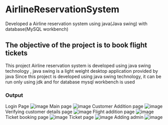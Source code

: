 # AirlineReservationSystem
Developed a Airline reservation system using java(Java swing) with database(MySQL workbench)
## The objective of the project is to book flight tickets
This project Airline reservation system is developed using java swing technology , java swing is a light weight desktop application provided by java
Since this project is developed using java swing technology, it can be run only using jdk and for database mysql workbench is used

### Output
Login Page
![image](https://github.com/DivyashreeGovindan25/AirlineReservationSystem/assets/136978089/93cdce29-4bcc-47d4-b8ce-40f6c4dbe815)
Main page
![image](https://github.com/DivyashreeGovindan25/AirlineReservationSystem/assets/136978089/4caf152f-449d-4328-b740-8c61a97da80a)
Customer Addition page
![image](https://github.com/DivyashreeGovindan25/AirlineReservationSystem/assets/136978089/0d423293-f0ea-404b-8bff-49319b93fd0d)
Verifying customer details page
![image](https://github.com/DivyashreeGovindan25/AirlineReservationSystem/assets/136978089/9a2547f1-b336-4635-ad8b-7b3ac036fb74)
Flight addition page
![image](https://github.com/DivyashreeGovindan25/AirlineReservationSystem/assets/136978089/d49bfcc3-0bde-44c0-9083-d55b804b807b)
Ticket booking page
![image](https://github.com/DivyashreeGovindan25/AirlineReservationSystem/assets/136978089/16ced541-e7bc-4c0e-a317-807d62a6b807)
Ticket page
![image](https://github.com/DivyashreeGovindan25/AirlineReservationSystem/assets/136978089/4e90c14f-6ef9-498e-a843-59ca9dead335)
Adding admin 
![image](https://github.com/DivyashreeGovindan25/AirlineReservationSystem/assets/136978089/39a56420-db9f-4327-a705-8c133a050b52)








